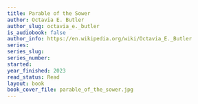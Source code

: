 ```yaml
---
title: Parable of the Sower
author: Octavia E. Butler
author_slug: octavia_e._butler
is_audiobook: false
author_info: https://en.wikipedia.org/wiki/Octavia_E._Butler
series: 
series_slug: 
series_number: 
started: 
year_finished: 2023
read_status: Read
layout: book
book_cover_file: parable_of_the_sower.jpg
---
```

